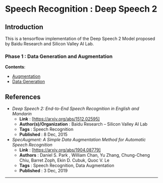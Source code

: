 # Speech Recognition : Deep Speech 2

## Introduction

This is a tensorflow implementation of the Deep Speech 2 Model proposed by Baidu Research and Silicon Valley AI Lab.

### Phase 1 : Data Generation and Augmentation

**Contents**:</br>

* [Augmentation](ds_utils/augmentation.py)
* [Data Generation](https://github.com/Stellarator-X/ConvoBot/blob/cd4e794ecce99f8c90c1b02efd5883fb7768857e/Programming%20Assignments/Speech%20Recognition/ds_utils/data_manip.py#L50)

## References

* _Deep Speech 2: End-to-End Speech Recognition in English and Mandarin_
  * **Link** : [https://arxiv.org/abs/1512.02595]
  * **Author(s)/Organization** : Baidu Research – Silicon Valley AI Lab
  * **Tags** : Speech Recognition
  * **Published** : 8 Dec, 2015
* _SpecAugment: A Simple Data Augmentation Method for Automatic Speech Recognition_
  * **Link** : [https://arxiv.org/abs/1904.08779]
  * **Authors** : Daniel S. Park , William Chan, Yu Zhang, Chung-Cheng Chiu, Barret Zoph, Ekin D. Cubuk, Quoc V. Le
  * **Tags** : Speech Recognition, Data Augmentation
  * **Published** : 3 Dec, 2019

****
